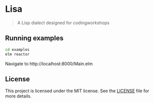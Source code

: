 # Lisa

> A Lisp dialect designed for codingworkshops

## Running examples

```sh
cd examples
elm reactor
```

Navigate to http://localhost:8000/Main.elm

## License

This project is licensed under the MIT license. See the [LICENSE](LICENSE) file
for more details.
